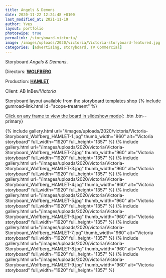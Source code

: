 ```yaml
---
title: Angels & Demons
date: 2020-11-22 12:24:48 +0100
last_modified_at: 2021-11-19
author: Yves
layout: portfolio
photoswipe: true
permalink: /storyboard-victoria/
image: /images/uploads/2020/victoria/Victoria-storyboard-featured.jpg
categories: [advertising, storyboard, TV Commercial]
---
```


Storyboard *Angels & Demons*.

Directors: [**WOLFBERG**](https://wolfberg.co)

Production: [**HAMLET**](http://www.hamlet.tv)

Client: AB InBev/*Victoria*

Storyboard layout available from the [storyboard templates shop](https://gum.co/scope-treatment)
{% include gumroad-link.html id="scope-treatment" %}

[Click on any frame to view the board in slideshow mode](#){: .btn .btn--primary}


<div class="photoswipe-gallery">
  {% include gallery.html
	 url="/images/uploads/2020/victoria/Victoria-Storyboard_Wolfberg_HAMLET-1.jpg"
	 thumb_width="960" alt="Victoria storyboard"
	 full_width="1920" full_height="1357"
  %}
  {% include gallery.html
	   url="/images/uploads/2020/victoria/Victoria-Storyboard_Wolfberg_HAMLET-2.jpg"
	   thumb_width="960" alt="Victoria storyboard"
	   full_width="1920" full_height="1357"
	%}
{% include gallery.html
   url="/images/uploads/2020/victoria/Victoria-Storyboard_Wolfberg_HAMLET-3.jpg"
   thumb_width="960" alt="Victoria storyboard"
   full_width="1920" full_height="1357"
%}
{% include gallery.html
   url="/images/uploads/2020/victoria/Victoria-Storyboard_Wolfberg_HAMLET-4.jpg"
   thumb_width="960" alt="Victoria storyboard"
   full_width="1920" full_height="1357"
%}
{% include gallery.html
   url="/images/uploads/2020/victoria/Victoria-Storyboard_Wolfberg_HAMLET-5.jpg"
   thumb_width="960" alt="Victoria storyboard"
   full_width="1920" full_height="1357"
%}
{% include gallery.html
   url="/images/uploads/2020/victoria/Victoria-Storyboard_Wolfberg_HAMLET-6.jpg"
   thumb_width="960" alt="Victoria storyboard"
   full_width="1920" full_height="1357"
%}
{% include gallery.html
   url="/images/uploads/2020/victoria/Victoria-Storyboard_Wolfberg_HAMLET-7.jpg"
   thumb_width="960" alt="Victoria storyboard"
   full_width="1920" full_height="1357"
%}
{% include gallery.html
   url="/images/uploads/2020/victoria/Victoria-Storyboard_Wolfberg_HAMLET-8.jpg"
   thumb_width="960" alt="Victoria storyboard"
   full_width="1920" full_height="1357"
%}
{% include gallery.html
   url="/images/uploads/2020/victoria/Victoria-Storyboard_Wolfberg_HAMLET-9.jpg"
   thumb_width="960" alt="Victoria storyboard"
   full_width="1920" full_height="1357"
%}
</div>